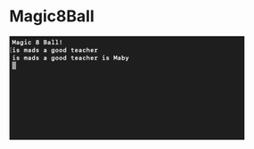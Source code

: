 # Magic8Ball
![Pic1](https://github.com/MercantecData/portfolio-Magvib/blob/master/Magic8Ball/pic/pic.png)
